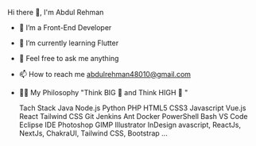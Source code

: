 Hi there 👋, I'm Abdul Rehman


- 🔭 I’m a Front-End Developer
- 🌱 I’m currently learning Flutter
- 💬 Feel free to ask me anything
- 📫 How to reach me abdulrehman48010@gmail.com
- 👨‍💻 My Philosophy "Think BIG 🗼 and Think HIGH 📶 "

  Tach Stack 
  Java Node.js Python PHP
HTML5 CSS3 Javascript Vue.js React Tailwind CSS
Git Jenkins Ant Docker
PowerShell Bash
VS Code Eclipse IDE
Photoshop GIMP Illustrator InDesign
avascript, ReactJs, NextJs,  ChakraUI, Tailwind CSS, Bootstrap ...
